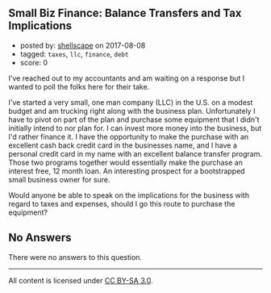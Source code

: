 ## Small Biz Finance: Balance Transfers and Tax Implications

- posted by: [shellscape](https://stackexchange.com/users/182271/shellscape) on 2017-08-08
- tagged: `taxes`, `llc`, `finance`, `debt`
- score: 0

I've reached out to my accountants and am waiting on a response but I wanted to poll the folks here for their take. 

I've started a very small, one man company (LLC) in the U.S. on a modest budget and am trucking right along with the business plan. Unfortunately I have to pivot on part of the plan and purchase some equipment that I didn't initially intend to nor plan for. I can invest more money into the business, but I'd rather finance it. I have the opportunity to make the purchase with an excellent cash back credit card in the businesses name, and I have a personal credit card in my name with an excellent balance transfer program. Those two programs together would essentially make the purchase an interest free, 12 month loan. An interesting prospect for a bootstrapped small business owner for sure.

Would anyone be able to speak on the implications for the business with regard to taxes and expenses, should I go this route to purchase the equipment?

## No Answers

There were no answers to this question.


---

All content is licensed under [CC BY-SA 3.0](https://creativecommons.org/licenses/by-sa/3.0/).
